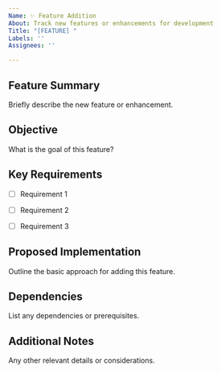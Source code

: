 ```yaml
---
Name: ✨ Feature Addition
About: Track new features or enhancements for development
Title: "[FEATURE] "
Labels: ''
Assignees: ''

---
```


## **Feature Summary**
Briefly describe the new feature or enhancement.

## **Objective**
What is the goal of this feature?

## **Key Requirements**
- [ ] Requirement 1
- [ ] Requirement 2
- [ ] Requirement 3


## **Proposed Implementation**
Outline the basic approach for adding this feature.

## **Dependencies**
List any dependencies or prerequisites.

## **Additional Notes**
Any other relevant details or considerations.
